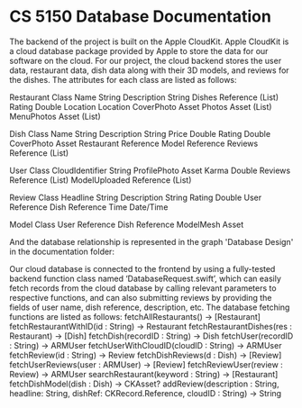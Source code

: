 # CS 5150 Database Documentation
The backend of the project is built on the Apple CloudKit. Apple CloudKit is a cloud database package provided by Apple to store the data for our software on the cloud. For our project, the cloud backend stores the user data, restaurant data, dish data along with their 3D models, and reviews for the dishes. The attributes for each class are listed as follows:

Restaurant Class
Name	String
Description	String
Dishes	Reference (List)
Rating	Double
Location	Location
CoverPhoto	Asset
Photos	Asset (List)
MenuPhotos	Asset (List)

Dish Class
Name	String
Description	String
Price	Double
Rating	Double
CoverPhoto	Asset
Restaurant	Reference
Model	Reference
Reviews	Reference (List)

User Class
CloudIdentifier	String
ProfilePhoto	Asset
Karma	Double
Reviews	Reference (List)
ModelUploaded	Reference (List)

Review Class
Headline	String
Description	String
Rating	Double
User	Reference
Dish	Reference
Time	Date/Time

Model Class
User	Reference 
Dish	Reference 
ModelMesh	Asset

And the database relationship is represented in the graph 'Database Design' in the documentation folder:

Our cloud database is connected to the frontend by using a fully-tested backend function class named ‘DatabaseRequest.swift’, which can easily fetch records from the cloud database by calling relevant parameters to respective functions, and can also submitting reviews by providing the fields of user name, dish reference, description, etc. The database fetching functions are listed as follows: 
fetchAllRestaurants() -> [Restaurant] 
fetchRestaurantWithID(id : String) -> Restaurant
fetchRestaurantDishes(res : Restaurant) -> [Dish]
fetchDish(recordID : String) -> Dish
fetchUser(recordID : String) -> ARMUser
fetchUserWithCloudID(cloudID : String) -> ARMUser
fetchReview(id : String) -> Review
fetchDishReviews(d : Dish) -> [Review] 
fetchUserReviews(user : ARMUser) -> [Review]
fetchReviewUser(review : Review) -> ARMUser 
searchRestaurant(keyword : String) -> [Restaurant]
fetchDishModel(dish : Dish) -> CKAsset?
addReview(description : String, headline: String, dishRef: CKRecord.Reference, cloudID : String) -> String